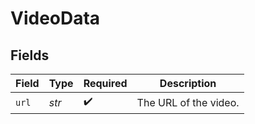 # VideoData


## Fields

| Field                 | Type                  | Required              | Description           |
| --------------------- | --------------------- | --------------------- | --------------------- |
| `url`                 | *str*                 | :heavy_check_mark:    | The URL of the video. |